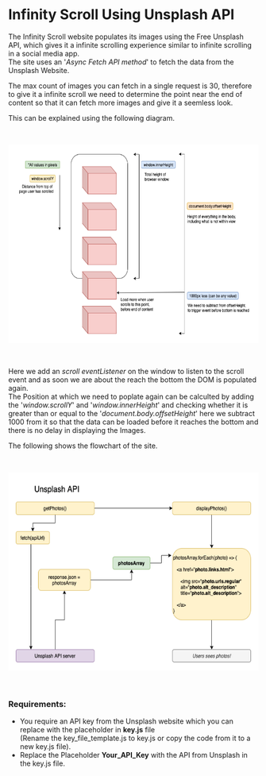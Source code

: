 # Infinity Scroll Using Unsplash API
The Infinity Scroll website populates its images using the Free Unsplash API, which gives it a infinite scrolling experience similar to infinite scrolling in a social media app.<br>
The site uses an '*Async Fetch API method*' to fetch the data from the Unsplash Website.<br>

The max count of images you can fetch in a single request is 30, therefore to give it a infinite scroll we need to determine the point near the end of content so that it can fetch more images and give it a seemless look.<br>

This can be explained using the following diagram.<br>
<p>&nbsp</p>

<img src='Images/Infinite+Scroll+Functionality.png' height='400px'>
<p>&nbsp</p>

Here we add an *scroll eventListener* on the window to listen to the scroll event and as soon we are about the reach the bottom the DOM is populated again.<br>
The Position at which we need to poplate again can be calculted by adding the '*window.scrollY*' and '*window.innerHeight*' and checking whether it is greater than or equal to the '*document.body.offsetHeight*' here we subtract 1000 from it so that the data can be loaded before it reaches the bottom and there is no delay in displaying the Images.<br>

The following shows the flowchart of the site.<br>
<p>&nbsp</p>

<img src='Images/Unsplash+Flowchart.png' height='400px'>
<p>&nbsp</p>

### Requirements:
* You require an API key from the Unsplash website which you can replace with the placeholder in **key.js** file<br> (Rename the key_file_template.js to key.js or copy the code from it to a new key.js file).
* Replace the Placeholder **Your_API_Key** with the API from Unsplash in the key.js file.